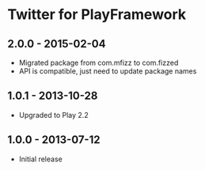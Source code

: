 Twitter for PlayFramework
=========================

## 2.0.0 - 2015-02-04
 - Migrated package from com.mfizz to com.fizzed
 - API is compatible, just need to update package names

## 1.0.1 - 2013-10-28
 - Upgraded to Play 2.2

## 1.0.0 - 2013-07-12
 - Initial release

